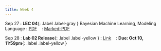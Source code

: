 ```yaml
---
title: Week 4
---
```


Sep 27
: **LEC 04**{: .label .label-gray } Bayesian Machine Learning, Modeling Language
  : [PDF](lectures/07-quickselect/Lec07.pdf) &nbsp;&nbsp;
  : [Marked-PDF](lectures/07-quickselect/Lec07-marked.pdf)

Sep 28
: **Lab 02 Release**{: .label .label-yellow } 
  : [Link](#) &nbsp;&nbsp;
  : **Due: Oct 10, 11:59pm**{: .label .label-yellow }

